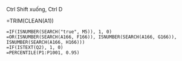 

Ctrl Shift xuống, Ctrl D


=TRIM(CLEAN(A1))



```
=IF(ISNUMBER(SEARCH("true", M5)), 1, 0)
=OR(ISNUMBER(SEARCH(A166, F166)), ISNUMBER(SEARCH(A166, G166)), ISNUMBER(SEARCH(A166, H166)))
=IF(ISTEXT(Q2), 1, 0)
=PERCENTILE(P1:P1001, 0.95)
```